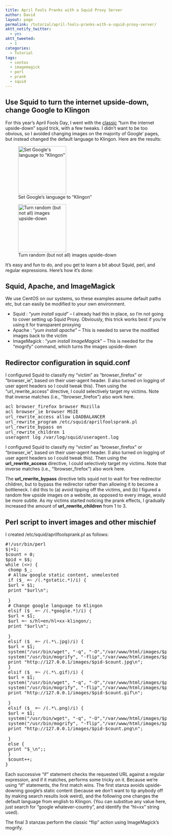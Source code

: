 ```yaml
---
title: April Fools Pranks with a Squid Proxy Server
author: David
layout: page
permalink: /tutorial/april-fools-pranks-with-a-squid-proxy-server/
aktt_notify_twitter:
  - yes
aktt_tweeted:
  - 1
categories:
  - Tutorial
tags:
  - centos
  - imagemagick
  - perl
  - prank
  - squid
---
```

## Use Squid to turn the internet upside-down, change Google to Klingon

For this year&#8217;s April Fools Day, I went with the [classic][1] &#8220;turn the internet upside-down&#8221; squid trick, with a few tweaks. I didn&#8217;t want to be too obvious, so I avoided changing images on the majority of Google&#8217; pages, but instead changed the default language to Klingon. Here are the results:

<div id='gallery-1' class='gallery galleryid-1126 gallery-columns-2 gallery-size-thumbnail'>
  <figure class='gallery-item'> 
  
  <div class='gallery-icon landscape'>
    <a href='https://www.funkypenguin.co.nz/wp-content/uploads/2011/04/google_in_klingon.png'><img width="150" height="150" src="https://www.funkypenguin.co.nz/wp-content/uploads/2011/04/google_in_klingon-150x150.png" class="attachment-thumbnail" alt="Set Google&#039;s language to &quot;Klingon&quot;" aria-describedby="gallery-1-1127" /></a>
  </div><figcaption class='wp-caption-text gallery-caption' id='gallery-1-1127'> Set Google&#8217;s language to &#8220;Klingon&#8221; </figcaption></figure><figure class='gallery-item'> 
  
  <div class='gallery-icon landscape'>
    <a href='https://www.funkypenguin.co.nz/wp-content/uploads/2011/04/images_upside_down.png'><img width="150" height="150" src="https://www.funkypenguin.co.nz/wp-content/uploads/2011/04/images_upside_down-150x150.png" class="attachment-thumbnail" alt="Turn random (but not all) images upside-down" aria-describedby="gallery-1-1128" /></a>
  </div><figcaption class='wp-caption-text gallery-caption' id='gallery-1-1128'> Turn random (but not all) images upside-down </figcaption></figure>
</div>

It&#8217;s easy and fun to do, and you get to learn a bit about Squid, perl, and regular expressions. Here&#8217;s how it&#8217;s done:<!--more-->

## Squid, Apache, and ImageMagick

We use CentOS on our systems, so these examples assume default paths etc, but can easily be modified to your own environment.

  * Squid : &#8220;*yum install squid*&#8221; &#8211; I already had this in place, so I&#8217;m not going to cover setting up Squid Proxy. Obviously, this trick works best if you&#8217;re using it for transparent proxying
  * Apache : &#8220;*yum install apache*&#8221; &#8211; This is needed to serve the modified images back to the victim
  * ImageMagick : &#8220;*yum install ImageMagick*&#8221; &#8211; This is needed for the &#8220;mogrify&#8221; command, which turns the images upside-down

## Redirector configuration in squid.conf

I configured Squid to classify my &#8220;victim&#8221; as &#8220;browser\_firefox&#8221; or &#8220;browser\_ie&#8221;, based on their user-agent header. (I also turned on logging of user agent headers so I could tweak this). Then using the &#8220;url\_rewrite\_access&#8221; directive, I could selectively target my victims. Note that inverse matches (i.e., &#8220;!browser_firefox&#8221;) also work here.

<pre>acl browser_firefox browser Mozilla
acl browser_ie browser MSIE
url_rewrite_access allow LOADBALANCER
url_rewrite_program /etc/squid/aprilfoolsprank.pl
url_rewrite_bypass on
url_rewrite_children 1
useragent_log /var/log/squid/useragent.log</pre>

I configured Squid to classify my &#8220;victim&#8221; as &#8220;browser\_firefox&#8221; or &#8220;browser\_ie&#8221;, based on their user-agent header. (I also turned on logging of user agent headers so I could tweak this). Then using the **url\_rewrite\_access** directive, I could selectively target my victims. Note that inverse matches (i.e., &#8220;!browser_firefox&#8221;) also work here.

The **url\_rewrite\_bypass** directive tells squid not to wait for free redirector children, but to bypass the redirector rather than allowing it to become a bottleneck. I did this to (a) avoid tipping off the victims, and (b) I figured a random few upside images on a website, as opposed to every image, would be more subtle. As my victims started noticing the prank effects, I gradually increased the amount of **url\_rewrite\_children** from 1 to 3.

## Perl script to invert images and other mischief

I created /etc/squid/aprilfoolsprank.pl as follows:

<pre>#!/usr/bin/perl
$|=1;
$count = 0;
$pid = $$;
while (&lt;&gt;) {
 chomp $_;
 # Allow google static content, unmolested
 if ($_ =~ /(.*gstatic.*)/i) {
 $url = $1;
 print "$url\n";

 }
 # Change google language to Klingon
 elsif ($_ =~ /(.*google.*)/i) {
 $url = $1;
 $url =~ s/hl=en/hl=xx-klingon/;
 print "$url\n";

 }
 elsif ($_ =~ /(.*\.jpg)/i) {
 $url = $1;
 system("/usr/bin/wget", "-q", "-O","/var/www/html/images/$pid-$count.jpg", "$url");
 system("/usr/bin/mogrify", "-flip","/var/www/html/images/$pid-$count.jpg");
 print "http://127.0.0.1/images/$pid-$count.jpg\n";
 }
 elsif ($_ =~ /(.*\.gif)/i) {
 $url = $1;
 system("/usr/bin/wget", "-q", "-O","/var/www/html/images/$pid-$count.gif", "$url");
 system("/usr/bin/mogrify", "-flip","/var/www/html/images/$pid-$count.gif");
 print "http://127.0.0.1/images/$pid-$count.gif\n";

 }
 elsif ($_ =~ /(.*\.png)/i) {
 $url = $1;
 system("/usr/bin/wget", "-q", "-O","/var/www/html/images/$pid-$count.png", "$url");
 system("/usr/bin/mogrify", "-flip","/var/www/html/images/$pid-$count.png");
 print "http://127.0.0.1/images/$pid-$count.png\n";

 }
 else {
 print "$_\n";;
 }
 $count++;
}</pre>

Each successive &#8220;if&#8221; statement checks the requested URL against a regular expression, and if it matches, performs some tricky on it. Because we&#8217;re using &#8220;if&#8221; statements, the first match wins. The first stanza avoids upside-downing google&#8217;s static content (because we don&#8217;t want to tip anybody off by making search results look weird), and the following one changes the default language from english to Klingon. (You can substitue any value here, just search for &#8220;google whatever-country&#8221;, and identify the &#8220;hl=xx&#8221; string used).

The final 3 stanzas perform the classic &#8220;flip&#8221; action using ImageMagick&#8217;s mogrify.

&nbsp;

 [1]: http://www.ex-parrot.com/pete/upside-down-ternet.html
